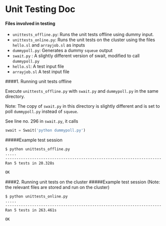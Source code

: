 Unit Testing Doc
================
#### Files involved in testing
* `unittests_offline.py`: Runs the unit tests offline using dummy input.
* `unittests_online.py`: Runs the unit tests on the cluster using the files `hello.sl` and `arrayjob.sl` as inputs
* `dummypoll.py`: Generates a dummy `squeue` output
* `swait.py` : A slightly different version of swait, modified to call `dummypoll.py`
* `hello.sl`: A test input file
* `arrayjob.sl` A test input file

####1.  Running unit tests offline

Execute `unittests_offline.py` with `swait.py` and `dummypoll.py` in the same directory.

Note: The copy of `swait.py` in this directory is slightly different and is set to poll `dummypoll.py` instead of `squeue`. 

See line no. 296 in `swait.py`, it calls
```python
swait = Swait('python dummypoll.py')
```


#####Example test session
```bash
$ python unittests_offline.py
.....
----------------------------------------------------------------------
Ran 5 tests in 20.328s

OK
```

####2. Running unit tests on the cluster
#####Example test session (Note: the relevant files are stored and run on the cluster)

```bash
$ python unittests_online.py
.....
----------------------------------------------------------------------
Ran 5 tests in 263.461s

OK
```

